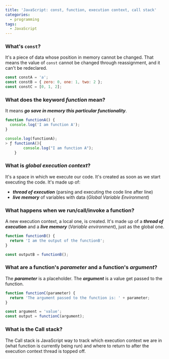 ```yaml
---
title: 'JavaScript: const, function, execution context, call stack'
categories:
  - programming
tags:
  - JavaScript
---
```


### What's `const`?

It's a piece of data whose position in memory cannot be changed. That means the value of `const` cannot be changed through reassignment, and it can't be redeclared.

```javascript
const constA = 'a';
const constB = { zero: 0, one: 1, two: 2 };
const constC = [0, 1, 2];
```

### What does the keyword _function_ mean?

It means _**go save in memory this particular functionality**_.

```javascript
function functionA() {
  console.log('I am function A');
}

console.log(functionA);
> ƒ functionA(){
		console.log("I am function A");
	}
```

### What is _global execution context_?

It's a space in which we execute our code. It's created as soon as we start executing the code. It's made up of:

- _**thread of execution**_ (parsing and executing the code line
  after line)
- _**live memory**_ of variables with data (_Global
  Variable Environment_)

### What happens when we run/call/invoke a function?

A new execution context, a local one, is created. It's made up of a _**thread of execution**_ and a _**live memory**_ (_Variable environment_), just as the global one.

```javascript
function functionB() {
  return 'I am the output of the functionB';
}

const outputB = functionB();
```

### What are a function's _parameter_ and a function's _argument_?

The _**parameter**_ is a placeholder. The **_argument_** is a value get passed to the function.

```javascript
function functionC(parameter) {
  return 'The argument passed to the function is: ' + parameter;
}

const argument = 'value';
const output = functionC(argument);
```

### What is the Call stack?

The Call stack is JavaScript way to track which execution context we are in (what function is currently being run) and where to return to after the execution context thread is topped off.
